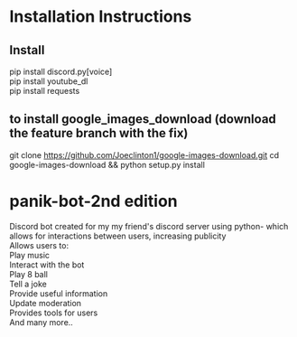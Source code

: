 # Installation Instructions


## Install
pip install discord.py[voice]  \
pip install youtube_dl \
pip install requests 


## to install google_images_download (download the feature branch with the fix)

git clone https://github.com/Joeclinton1/google-images-download.git cd google-images-download && python setup.py install



# panik-bot-2nd edition
Discord bot created for my my friend's discord server using python- which allows for interactions between users, increasing publicity \
Allows users to: \
Play music\
Interact with the bot\
Play 8 ball\
Tell a joke\
Provide useful information \
Update moderation \
Provides tools for users \
And many more..


